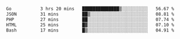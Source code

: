 <!--START_SECTION:waka-->

```txt
Go           3 hrs 20 mins   ██████████████▒░░░░░░░░░░   56.67 %
JSON         31 mins         ██▒░░░░░░░░░░░░░░░░░░░░░░   08.81 %
PHP          27 mins         ██░░░░░░░░░░░░░░░░░░░░░░░   07.74 %
HTML         25 mins         █▓░░░░░░░░░░░░░░░░░░░░░░░   07.10 %
Bash         17 mins         █▒░░░░░░░░░░░░░░░░░░░░░░░   04.91 %
```

<!--END_SECTION:waka-->
